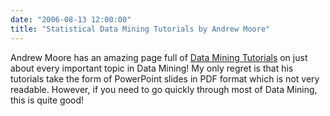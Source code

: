 ```yaml
---
date: "2006-08-13 12:00:00"
title: "Statistical Data Mining Tutorials by Andrew Moore"
---
```




Andrew Moore has an amazing page full of [Data Mining Tutorials](http://www.autonlab.org/tutorials/index.html) on just about every important topic in Data Mining! My only regret is that his tutorials take the form of PowerPoint slides in PDF format which is not very readable. However, if you need to go quickly through most of Data Mining, this is quite good!

